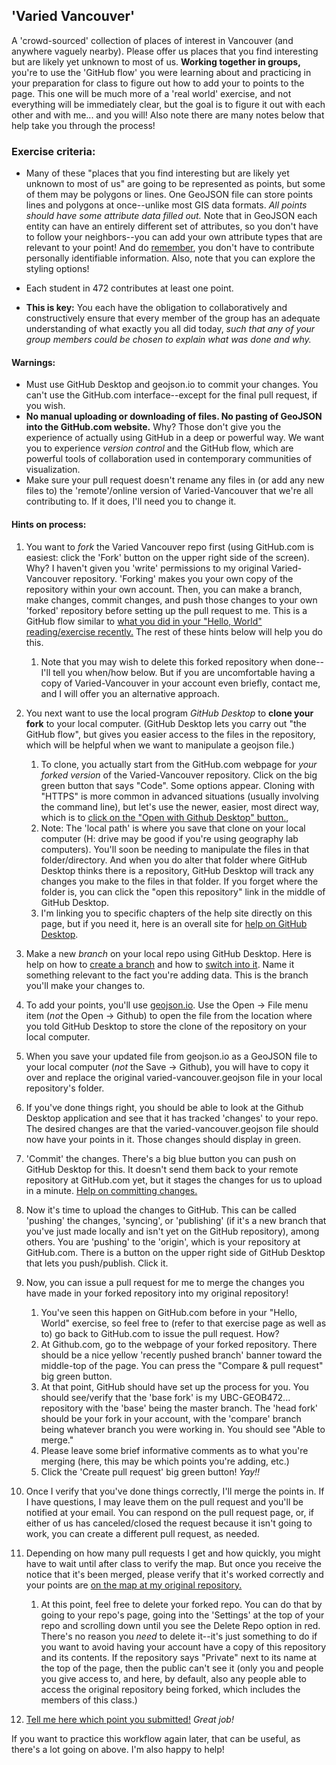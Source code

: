 ## 'Varied Vancouver'
A 'crowd-sourced' collection of places of interest in Vancouver (and anywhere vaguely nearby). Please offer us places that you find interesting but are likely yet unknown to most of us. **Working together in groups,** you're to use the 'GitHub flow' you were learning about and practicing in your preparation for class to figure out how to add your to points to the page. This one will be much more of a 'real world' exercise, and not everything will be immediately clear, but the goal is to figure it out with each other and with me... and you will! Also note there are many notes below that help take you through the process!

### Exercise criteria:

* Many of these "places that you find interesting but are likely yet unknown to most of us" are going to be represented as points, but some of them may be polygons or lines. One GeoJSON file can store points lines and polygons at once--unlike most GIS data formats. *All points should have some attribute data filled out.* Note that in GeoJSON each entity can have an entirely different set of attributes, so you don't have to follow your neighbors--you can add your own attribute types that are relevant to your point! And do [remember](https://canvas.ubc.ca/courses/60053/assignments/syllabus), you don't have to contribute personally identifiable information. Also, note that you can explore the styling options!

* Each student in 472 contributes at least one point.

* **This is key:** You each have the obligation to collaboratively and constructively ensure that every member of the group has an adequate understanding of what exactly you all did today, _such that any of your group members could be chosen to explain what was done and why._

#### Warnings:
  * Must use GitHub Desktop and geojson.io to commit your changes. You can't use the GitHub.com interface--except for the final pull request, if you wish.
  * **No manual uploading or downloading of files. No pasting of GeoJSON into the GitHub.com website.** Why? Those don't give you the experience of actually using GitHub in a deep or powerful way. We want you to experience *version control* and the GitHub flow, which are powerful tools of collaboration used in contemporary communities of visualization. 
  * Make sure your pull request doesn't rename any files in (or add any new files to) the 'remote'/online version of Varied-Vancouver that we're all contributing to. If it does, I'll need you to change it.
  
#### Hints on process:

1. You want to *fork* the Varied Vancouver repo first (using GitHub.com is easiest: click the 'Fork' button on the upper right side of the screen). Why? I haven't given you 'write' permissions to my original Varied-Vancouver repository. 'Forking' makes you your own copy of the repository within your own account. Then, you can make a branch, make changes, commit changes, and push those changes to your own 'forked' repository before setting up the pull request to me. This is a GitHub flow similar to [what you did in your "Hello, World" reading/exercise recently.](https://guides.github.com/activities/hello-world/) The rest of these hints below will help you do this.
   1. Note that you may wish to delete this forked repository when done--I'll tell you when/how below. But if you are uncomfortable having a copy of Varied-Vancouver in your account even briefly, contact me, and I will offer you an alternative approach.
1. You next want to use the local program *GitHub Desktop* to **clone your fork** to your local computer. (GitHub Desktop lets you carry out "the GitHub flow", but gives you easier access to the files in the repository, which will be helpful when we want to manipulate a geojson file.)
   1. To clone, you actually start from the GitHub.com webpage for *your forked version* of the Varied-Vancouver repository. Click on the big green button that says "Code". Some options appear. Cloning with "HTTPS" is more common in advanced situations (usually involving the command line), but let's use the newer, easier, most direct way, which is to [click on the "Open with Github Desktop" button.](https://help.github.com/desktop/guides/contributing-to-projects/cloning-a-repository-from-github-to-github-desktop/),  
   1. Note: The 'local path' is where you save that clone on your local computer (H: drive may be good if you're using geography lab computers). You'll soon be needing to manipulate the files in that folder/directory. And when you do alter that folder where GitHub Desktop thinks there is a repository, GitHub Desktop will track any changes you make to the files in that folder. If you forget where the folder is, you can click the "open this repository" link in the middle of GitHub Desktop.
   1. I'm linking you to specific chapters of the help site directly on this page, but if you need it, here is an overall site for [help on GitHub Desktop](https://help.github.com/desktop/guides/contributing-to-projects/).

1. Make a new *branch* on your local repo using GitHub Desktop. Here is help on how to [create a branch](https://help.github.com/desktop/guides/contributing-to-projects/creating-a-branch-for-your-work) and how to [switch into it](https://help.github.com/desktop/guides/contributing-to-projects/switching-between-branches). Name it something relevant to the fact you're adding data. This is the branch you'll make your changes to.

1. To add your points, you'll use [geojson.io](https://geojson.io). Use the Open -> File menu item (*not* the Open -> Github) to open the file from the location where you told GitHub Desktop to store the clone of the repository on your local computer. 

1. When you save your updated file from geojson.io as a GeoJSON file to your local computer (*not* the Save -> Github), you will have to copy it over and replace the original varied-vancouver.geojson file in your local repository's folder.

1. If you've done things right, you should be able to look at the Github Desktop application and see that it has tracked 'changes' to your repo. The desired changes are that the varied-vancouver.geojson file should now have your points in it. Those changes should display in green. 

1. 'Commit' the changes. There's a big blue button you can push on GitHub Desktop for this. It doesn't send them back to your remote repository at GitHub.com yet, but it stages the changes for us to upload in a minute. [Help on committing changes.](https://help.github.com/desktop/guides/contributing-to-projects/committing-and-reviewing-changes-to-your-project/)

1. Now it's time to upload the changes to GitHub. This can be called 'pushing' the changes, 'syncing', or 'publishing' (if it's a new branch that you've just made locally and isn't yet on the GitHub repository), among others. You are 'pushing' to the 'origin', which is your repository at GitHub.com. There is a button on the upper right side of GitHub Desktop that lets you push/publish. Click it. 

1. Now, you can issue a pull request for me to merge the changes you have made in your forked repository into my original repository!
   1. You've seen this happen on GitHub.com before in your "Hello, World" exercise, so feel free to (refer to that exercise page as well as to) go back to GitHub.com to issue the pull request. How? 
   1. At Github.com, go to the webpage of your forked repository. There should be a nice yellow 'recently pushed branch' banner toward the middle-top of the page. You can press the "Compare & pull request" big green button. 
   1. At that point, GitHub should have set up the process for you. You should see/verify that the 'base fork' is my UBC-GEOB472... repository with the 'base' being the master branch. The 'head fork' should be your fork in your account, with the 'compare' branch being whatever branch you were working in. You should see "Able to merge." 
   1. Please leave some brief informative comments as to what you're merging (here, this may be which points you're adding, etc.)
   1. Click the 'Create pull request' big green button! *Yay!!*

1. Once I verify that you've done things correctly, I'll merge the points in. If I have questions, I may leave them on the pull request and you'll be notified at your email. You can respond on the pull request page, or, if either of us has canceled/closed the request because it isn't going to work, you can create a different pull request, as needed.

1. Depending on how many pull requests I get and how quickly, you might have to wait until after class to verify the map. But once you receive the notice that it's been merged, please verify that it's worked correctly and your points are [on the map at my original repository.](https://github.com/UBC-GEOB472-Spring2021/Varied-Vancouver/blob/main/varied-vancouver.geojson) 
   1. At this point, feel free to delete your forked repo. You can do that by going to your repo's page, going into the 'Settings' at the top of your repo and scrolling down until you see the Delete Repo option in red. There's no reason you *need* to delete it--it's just something to do if you want to avoid having your account have a copy of this repository and its contents. If the repository says "Private" next to its name at the top of the page, then the public can't see it (only you and people you give access to, and here, by default, also any people able to access the original repository being forked, which includes the members of this class.)

1. [Tell me here which point you submitted!](https://canvas.ubc.ca/courses/60053/assignments/787497) *Great job!*

If you want to practice this workflow again later, that can be useful, as there's a lot going on above. I'm also happy to help!
